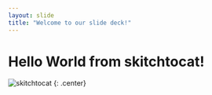 ```yaml
---
layout: slide
title: "Welcome to our slide deck!"
---
```


# Hello World from skitchtocat!
![skitchtocat](https://octodex.github.com/images/skitchtocat.png)
{: .center}
